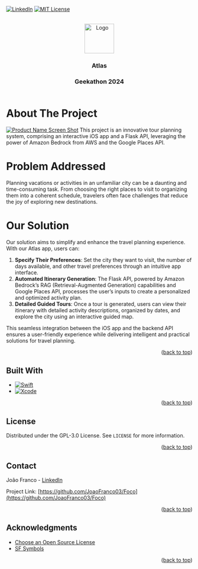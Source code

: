 <!-- Improved compatibility of back to top link -->
<a name="readme-top"></a>
<!--
*** Thanks for checking out the Best-README-Template. If you have a suggestion
*** that would make this better, please fork the repo and create a pull request
*** or simply open an issue with the tag "enhancement".
*** Don't forget to give the project a star!
*** Thanks again! Now go create something AMAZING! :D
-->



<!-- PROJECT SHIELDS -->
<!--
*** I'm using markdown "reference style" links for readability.
*** Reference links are enclosed in brackets [ ] instead of parentheses ( ).
*** See the bottom of this document for the declaration of the reference variables
*** for contributors-url, forks-url, etc. This is an optional, concise syntax you may use.
*** https://www.markdownguide.org/basic-syntax/#reference-style-links
-->
[![LinkedIn][linkedin-shield]][linkedin-url]
[![MIT License][license-shield]][license-url]




<!-- PROJECT LOGO -->
<br />
<div align="center">
  <a href="https://github.com/JoaoFranco03/Foco">
    <img src="assets/logo.png" alt="Logo" width="80" height="80">
  </a>

  <h3 align="center">Atlas<h3>

  <p align="center">
    Geekathon 2024
    <br />
    <br />
  </p>
</div>



<!-- ABOUT THE PROJECT -->
# About The Project

[![Product Name Screen Shot][product-screenshot]](https://github.com/JoaoFranco03/Foco)
This project is an innovative tour planning system, comprising an interactive iOS app and a Flask API, leveraging the power of Amazon Bedrock from AWS and the Google Places API.

# Problem Addressed

Planning vacations or activities in an unfamiliar city can be a daunting and time-consuming task. From choosing the right places to visit to organizing them into a coherent schedule, travelers often face challenges that reduce the joy of exploring new destinations.

# Our Solution
Our solution aims to simplify and enhance the travel planning experience. With our Atlas app, users can:

1. **Specify Their Preferences**: Set the city they want to visit, the number of days available, and other travel preferences through an intuitive app interface.
2. **Automated Itinerary Generation**: The Flask API, powered by Amazon Bedrock’s RAG (Retrieval-Augmented Generation) capabilities and Google Places API, processes the user’s inputs to create a personalized and optimized activity plan.
3. **Detailed Guided Tours**: Once a tour is generated, users can view their itinerary with detailed activity descriptions, organized by dates, and explore the city using an interactive guided map.

This seamless integration between the iOS app and the backend API ensures a user-friendly experience while delivering intelligent and practical solutions for travel planning.

<p align="right">(<a href="#readme-top">back to top</a>)</p>



## Built With

* [![Swift][Swift.org]][Swift-url]
* [![Xcode][xcode-shield]][xcode-url]

<p align="right">(<a href="#readme-top">back to top</a>)</p>

<!-- LICENSE -->
## License

Distributed under the GPL-3.0 License. See `LICENSE` for more information.

<p align="right">(<a href="#readme-top">back to top</a>)</p>



<!-- CONTACT -->
## Contact

João Franco - [LinkedIn](https://www.linkedin.com/in/joão-franco-452161195/)

Project Link: [https://github.com/JoaoFranco03/Foco](https://github.com/JoaoFranco03/Foco)

<p align="right">(<a href="#readme-top">back to top</a>)</p>



<!-- ACKNOWLEDGMENTS -->
## Acknowledgments

* [Choose an Open Source License](https://choosealicense.com)
* [SF Symbols](https://developer.apple.com/sf-symbols/)

<p align="right">(<a href="#readme-top">back to top</a>)</p>



<!-- MARKDOWN LINKS & IMAGES -->
<!-- https://www.markdownguide.org/basic-syntax/#reference-style-links -->
[contributors-shield]: https://img.shields.io/github/contributors/othneildrew/Best-README-Template.svg?style=for-the-badge
[contributors-url]: https://github.com/othneildrew/Best-README-Template/graphs/contributors
[forks-shield]: https://img.shields.io/github/forks/othneildrew/Best-README-Template.svg?style=for-the-badge
[forks-url]: https://github.com/othneildrew/Best-README-Template/network/members
[stars-shield]: https://img.shields.io/github/stars/othneildrew/Best-README-Template.svg?style=for-the-badge
[stars-url]: https://github.com/othneildrew/Best-README-Template/stargazers
[issues-shield]: https://img.shields.io/github/issues/othneildrew/Best-README-Template.svg?style=for-the-badge
[issues-url]: https://github.com/othneildrew/Best-README-Template/issues
[xcode-shield]: https://img.shields.io/badge/Xcode-007ACC?style=for-the-badge&logo=Xcode&logoColor=white
[xcode-url]: https://developer.apple.com/xcode/
[license-shield]: https://img.shields.io/github/license/JoaoFranco03/Foco.svg?style=for-the-badge
[license-url]: https://github.com/JoaoFranco03/Foco/blob/main/LICENSE
[linkedin-shield]: https://img.shields.io/badge/-LinkedIn-black.svg?style=for-the-badge&logo=linkedin&colorB=555
[linkedin-url]: https://www.linkedin.com/in/joão-franco-452161195/
[product-screenshot]: assets/Mockup.png
[Swift.org]: https://img.shields.io/badge/Swift-FA7343?style=for-the-badge&logo=swift&logoColor=white
[Swift-url]: https://www.swift.org
